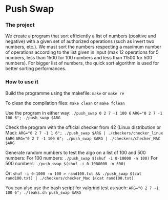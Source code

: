 # Push Swap

### The project
We create a program that sort efficiently a list of numbers (positive and negative) with a given set of authorized operations (such as invert two numbers, etc.). We must sort the numbers respecting a maximum number of operations according to the list given in input (max 12 operations for 5 numbers, less than 1500 for 100 numbers and less than 11500 for 500 numbers). For bigger list of numbers, the quick sort algorithm is used for better sorting performances.

### How to use it
Build the programme using the makefile:
  `make` or `make re`

  To clean the compilation files: `make clean` or `make fclean`

  Use the program in either way:
  `./push_swap 0 2 7 -1 100 6`
  `ARG="0 2 7 -1 100 6"; ./push_swap $ARG`

   Check the program with the official checker from 42 (Linux distribution or Mac):
  `ARG="0 2 7 -1 1 6"; ./push_swap $ARG | ./checkers/checker_linux $ARG`
    `ARG="0 2 7 -1 100 6"; ./push_swap $ARG | ./checkers/checker_MAC $ARG`

  Generate random numbers to test the algo on a list of 100 and 500 numbers:
  For 100 numbers: `./push_swap $(shuf -i 0-10000 -n 100)`
  For 500 numbers: `./push_swap $(shuf -i 0-1000000 -n 500)`

  Or: `shuf -i 0-1000 -n 100 > rand100.txt && ./push_swap $(cat rand100.txt) | ./checkers/checker_Mac $(cat rand100.txt)`

  You can also use the bash script for valgrind test as such:
  `ARG="0 2 7 -1 100 6"; ./leaks.sh push_swap $ARG`
